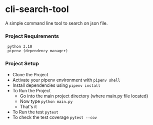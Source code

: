 
# cli-search-tool

A simple command line tool to search on json file.


### Project Requirements
```
 python 3.10
 pipenv (dependency manager)
```

### Project Setup
- Clone the Project
- Activate your pipenv environment with `pipenv shell`
- Install dependencies using `pipenv install`
- To Run the Project
    - Go into the main project directory (where main.py file located)
    - Now type `python main.py`
    - That's it
- To Run the test `pytest`
- To check the test coverage `pytest --cov`